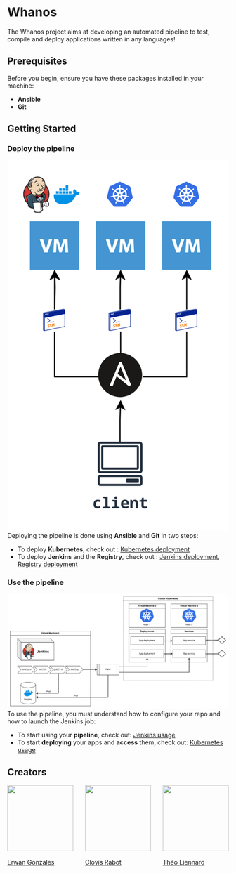 # Whanos

The Whanos project aims at developing an automated pipeline to test, compile and deploy applications written in any languages!

## Prerequisites

Before you begin, ensure you have these packages installed in your machine:
- **Ansible**
- **Git**

## Getting Started

### Deploy the pipeline
![image|400](images/image2.png)
Deploying the pipeline is done using **Ansible** and **Git** in two steps:

* To deploy **Kubernetes**, check out : [Kubernetes deployment](Kubernetes/Kubernetes%20deployment.md)
* To deploy **Jenkins** and the **Registry**, check out : [Jenkins deployment](Jenkins/Jenkins%20deployment.md), [Registry deployment](Registry/Registry%20deployment.md)

### Use the pipeline
![image](images/image1.png)
To use the pipeline, you must understand how to configure your repo and how to launch the Jenkins job:

* To start using your **pipeline**, check out: [Jenkins usage](Jenkins/Jenkins%20usage.md)
* To start **deploying** your apps and **access** them, check out: [Kubernetes usage](Kubernetes/Kubernetes%20usage.md)

## Creators

<div style="display: flex; justify-content: space-between;">
    <a href="https://github.com/EstusSipper">
        <img src="https://media.licdn.com/dms/image/C4E03AQF6AIitN8q7cg/profile-displayphoto-shrink_400_400/0/1651531289334?e=1703721600&v=beta&t=nCsDz0wBgls-nLvLAzpAZqELOfTItPVJtoWJwRtmSGk" width="150" height="150">
        <p>Erwan Gonzales</p>
    </a>
    <a href="https://github.com/rclovis">
        <img src="https://avatars.githubusercontent.com/u/91875893?v=4" width="150" height="150">
        <p>Clovis Rabot</p>
    </a>
    <a href="https://github.com/TotoFunki">
        <img src="https://media.licdn.com/dms/image/D4E03AQF5p--YcDCWoQ/profile-displayphoto-shrink_800_800/0/1697809819173?e=1706745600&v=beta&t=FIEWA66x7PpYe9ZfTns7dk1rxuWL16BEAU34tHwqS0Q" width="150" height="150">
        <p>Théo Liennard</p>
    </a>
</div>
